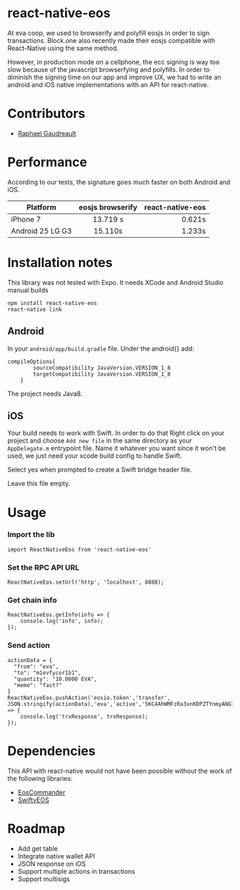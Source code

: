# react-native-eos

At eva coop, we used to browserify and polyfill eosjs in order to sign transactions. Block.one also recently made their eosjs compatible with React-Native using the same method.

However, in production mode on a cellphone, the ecc signing  is way too slow because of the javascript browserfying and polyfills. In order to diminish the signing time on our app and improve UX, we had to write an android and iOS native implementations with an API for react-native.

# Contributors
- [Raphael Gaudreault](https://github.com/raphaelgodro)


# Performance
According to our tests, the signature goes much faster on both Android and iOS.


| Platform      | eosjs browserify | react-native-eos  |
| ------------- |:----------------:| -----------------:|
| iPhone 7    | 13.719 s   | 0.621s             |
| Android 25 LG G3    | 15.110s        |   1.233s     	   |

# Installation notes

This library was not tested with Expo. It needs XCode and Android Studio manual builds

```
npm install react-native-eos
react-native link
```

## Android

In your `android/app/build.gradle` file. Under the android{} add:

```
compileOptions{
        sourceCompatibility JavaVersion.VERSION_1_8
        targetCompatibility JavaVersion.VERSION_1_8
    }
```
The project needs Java8.

## iOS

Your build needs to work with Swift.
In order to do that Right click on your project and choose `Add new file` in the same directory as your `AppDelegate.m` entrypoint file. Name it whatever you want since it won't be used, we just need your xcode build config to handle Swift. 

Select yes when prompted to create a Swift bridge header file.

Leave this file empty.

# Usage
### Import the lib
```
import ReactNativeEos from 'react-native-eos'
```
### Set the RPC API URL
```
ReactNativeEos.setUrl('http', 'localhost', 8888);
```
### Get chain info
```
ReactNativeEos.getInfo(info => {
	console.log('info', info);
});
```
### Send action
```
actionData = {
  "from": "eva",
  "to": "m1evfycor1b1",
  "quantity": "10.0000 EVA",
  "memo": "fast?"
}
ReactNativeEos.pushAction('eosio.token','transfer', JSON.stringify(actionData),'eva','active','5KC4AhWMFzRa3xnKDPZTYnmyANG7JDuzrruxAzvxozkTnj9QUjT').then(trxResponse => {
    console.log('trxResponse', trxResponse);
});
```

# Dependencies
This API with react-native would not have been possible without the work of the following libraries:

 - [EosCommander](https://github.com/playerone-id/EosCommander)
 - [SwiftyEOS](https://github.com/ProChain/SwiftyEOS)

# Roadmap

- Add get table 
- Integrate native wallet API
- JSON response on iOS
- Support multiple actions in transactions
- Support multisigs
